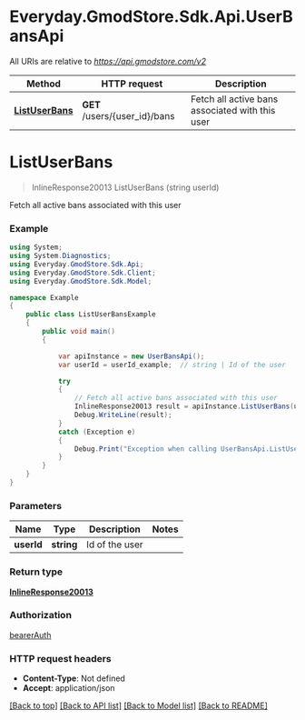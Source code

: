 # Everyday.GmodStore.Sdk.Api.UserBansApi

All URIs are relative to *https://api.gmodstore.com/v2*

Method | HTTP request | Description
------------- | ------------- | -------------
[**ListUserBans**](UserBansApi.md#listuserbans) | **GET** /users/{user_id}/bans | Fetch all active bans associated with this user

<a name="listuserbans"></a>
# **ListUserBans**
> InlineResponse20013 ListUserBans (string userId)

Fetch all active bans associated with this user

### Example
```csharp
using System;
using System.Diagnostics;
using Everyday.GmodStore.Sdk.Api;
using Everyday.GmodStore.Sdk.Client;
using Everyday.GmodStore.Sdk.Model;

namespace Example
{
    public class ListUserBansExample
    {
        public void main()
        {

            var apiInstance = new UserBansApi();
            var userId = userId_example;  // string | Id of the user

            try
            {
                // Fetch all active bans associated with this user
                InlineResponse20013 result = apiInstance.ListUserBans(userId);
                Debug.WriteLine(result);
            }
            catch (Exception e)
            {
                Debug.Print("Exception when calling UserBansApi.ListUserBans: " + e.Message );
            }
        }
    }
}
```

### Parameters

Name | Type | Description  | Notes
------------- | ------------- | ------------- | -------------
 **userId** | **string**| Id of the user | 

### Return type

[**InlineResponse20013**](InlineResponse20013.md)

### Authorization

[bearerAuth](../README.md#bearerAuth)

### HTTP request headers

 - **Content-Type**: Not defined
 - **Accept**: application/json

[[Back to top]](#) [[Back to API list]](../README.md#documentation-for-api-endpoints) [[Back to Model list]](../README.md#documentation-for-models) [[Back to README]](../README.md)

